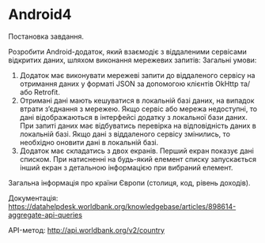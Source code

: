 # Android4
Постановка завдання.

Розробити Android-додаток, який взаємодіє з віддаленими сервісами
відкритих даних, шляхом виконання мережевих запитів:
Загальні умови:
1) Додаток має виконувати мережеві запити до віддаленого сервісу на
отримання даних у форматі JSON за допомогою клієнтів OkHttp
та/або Retrofit.
2) Отримані дані мають кешуватися в локальній базі даних, на
випадок втрати з’єднання з мережею. Якщо сервіс або мережа
недоступні, то дані відображаються в інтерфейсі додатку з
локальної бази даних. При запиті даних має відбуватись перевірка
на відповідність даних в локальній базі. Якщо дані з віддаленого
сервісу змінились, то необхідно оновити дані в локальній базі.
3) Додаток має складатись з двох екранів. Перший екран показує дані
списком. При натисненні на будь-який елемент списку запускається
інший екран з детальною інформацією при вибраний елемент.

Загальна інформація про країни Європи (столиця, код, рівень
доходів).
 
Документація:
https://datahelpdesk.worldbank.org/knowledgebase/articles/898614-aggregate-api-queries

API-метод:
http://api.worldbank.org/v2/country
